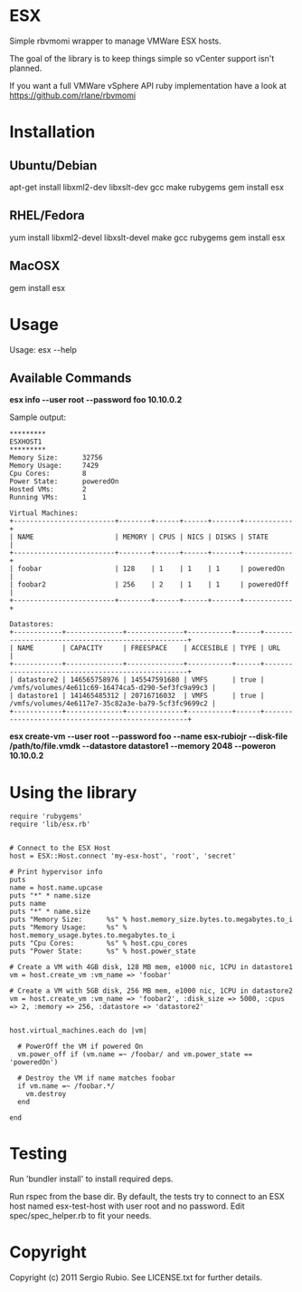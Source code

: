 # ESX

Simple rbvmomi wrapper to manage VMWare ESX hosts. 

The goal of the library is to keep things simple so vCenter support isn't planned.

If you want a full VMWare vSphere API ruby implementation have a look at https://github.com/rlane/rbvmomi

# Installation

## Ubuntu/Debian
  
  apt-get install libxml2-dev libxslt-dev gcc make rubygems
  gem install esx

## RHEL/Fedora

  yum install libxml2-devel libxslt-devel make gcc rubygems
  gem install esx

## MacOSX

  gem install esx

# Usage


Usage: esx --help

## Available Commands

__esx info --user root --password foo 10.10.0.2__

Sample output:

    *********
    ESXHOST1
    *********
    Memory Size:      32756
    Memory Usage:     7429
    Cpu Cores:        8
    Power State:      poweredOn
    Hosted VMs:       2
    Running VMs:      1
    
    Virtual Machines:
    +-------------------------+--------+------+------+-------+------------+
    | NAME                    | MEMORY | CPUS | NICS | DISKS | STATE      |
    +-------------------------+--------+------+------+-------+------------+
    | foobar                  | 128    | 1    | 1    | 1     | poweredOn  |
    | foobar2                 | 256    | 2    | 1    | 1     | poweredOff |
    +-------------------------+--------+------+------+-------+------------+
    
    Datastores:
    +------------+--------------+--------------+-----------+------+---------------------------------------------------+
    | NAME       | CAPACITY     | FREESPACE    | ACCESIBLE | TYPE | URL                                               |
    +------------+--------------+--------------+-----------+------+---------------------------------------------------+
    | datastore2 | 146565758976 | 145547591680 | VMFS      | true | /vmfs/volumes/4e611c69-16474ca5-d290-5ef3fc9a99c3 |
    | datastore1 | 141465485312 | 20716716032  | VMFS      | true | /vmfs/volumes/4e6117e7-35c82a3e-ba79-5cf3fc9699c2 |
    +------------+--------------+--------------+-----------+------+---------------------------------------------------+

__esx create-vm --user root --password foo --name esx-rubiojr --disk-file /path/to/file.vmdk --datastore datastore1 --memory 2048 --poweron 10.10.0.2__

# Using the library

    require 'rubygems'
    require 'lib/esx.rb'
    
    
    # Connect to the ESX Host
    host = ESX::Host.connect 'my-esx-host', 'root', 'secret'
    
    # Print hypervisor info
    puts
    name = host.name.upcase
    puts "*" * name.size
    puts name
    puts "*" * name.size
    puts "Memory Size:      %s" % host.memory_size.bytes.to.megabytes.to_i
    puts "Memory Usage:     %s" % host.memory_usage.bytes.to.megabytes.to_i
    puts "Cpu Cores:        %s" % host.cpu_cores
    puts "Power State:      %s" % host.power_state
    
    # Create a VM with 4GB disk, 128 MB mem, e1000 nic, 1CPU in datastore1
    vm = host.create_vm :vm_name => 'foobar'
    
    # Create a VM with 5GB disk, 256 MB mem, e1000 nic, 1CPU in datastore2
    vm = host.create_vm :vm_name => 'foobar2', :disk_size => 5000, :cpus => 2, :memory => 256, :datastore => 'datastore2'
    
    
    host.virtual_machines.each do |vm|
    
      # PowerOff the VM if powered On
      vm.power_off if (vm.name =~ /foobar/ and vm.power_state == 'poweredOn')
    
      # Destroy the VM if name matches foobar
      if vm.name =~ /foobar.*/
        vm.destroy
      end
    
    end

# Testing 

Run 'bundler install' to install required deps.

Run rspec from the base dir. By default, the tests try to connect to an ESX host named esx-test-host with user root and no password. Edit spec/spec_helper.rb to fit your needs.

# Copyright

Copyright (c) 2011 Sergio Rubio. See LICENSE.txt for
further details.
